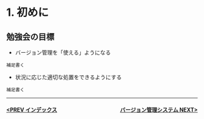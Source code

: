 # 1. 初めに

## 勉強会の目標
- バージョン管理を「使える」ようになる
```
補足書く
```

- 状況に応じた適切な処置をできるようにする
```
補足書く
```

---
#### <div style="text-align:left; float:right;">[バージョン管理システム NEXT>](./page2.md)</div>[<PREV インデックス](./../index.md)
